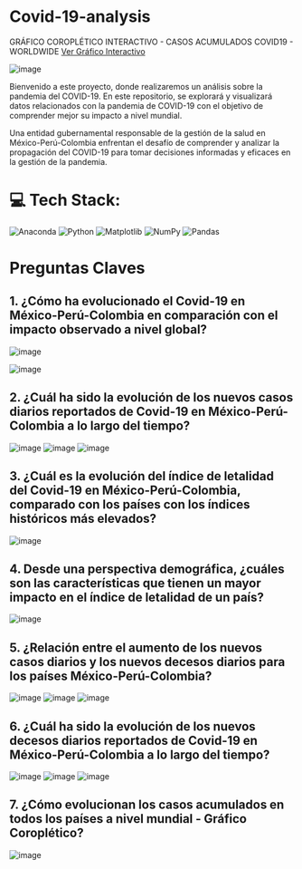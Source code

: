 # Covid-19-analysis

GRÁFICO COROPLÉTICO INTERACTIVO - CASOS ACUMULADOS COVID19 - WORLDWIDE
[Ver Gráfico Interactivo](https://davidcarrillo10288.github.io/grafico-interactivo/grafico_interactivo.html)

![image](https://github.com/davidcarrillo10288/Covid-19-analysis/assets/104275645/ca414ef5-73b7-4725-a264-67234a2ec19c)


Bienvenido a este proyecto, donde realizaremos un análisis sobre la pandemia del COVID-19. En este repositorio, se explorará y visualizará datos relacionados con la pandemia de COVID-19 con el objetivo de comprender mejor su impacto a nivel mundial.

Una entidad gubernamental responsable de la gestión de la salud en México-Perú-Colombia enfrentan el desafío de comprender y analizar la propagación del COVID-19 para tomar decisiones informadas y eficaces en la gestión de la pandemia.

# 💻 Tech Stack:
![Anaconda](https://img.shields.io/badge/Anaconda-%2344A833.svg?style=for-the-badge&logo=anaconda&logoColor=white)
![Python](https://img.shields.io/badge/python-3670A0?style=for-the-badge&logo=python&logoColor=ffdd54) ![Matplotlib](https://img.shields.io/badge/Matplotlib-%23ffffff.svg?style=for-the-badge&logo=Matplotlib&logoColor=black) ![NumPy](https://img.shields.io/badge/numpy-%23013243.svg?style=for-the-badge&logo=numpy&logoColor=white) ![Pandas](https://img.shields.io/badge/pandas-%23150458.svg?style=for-the-badge&logo=pandas&logoColor=white)


# Preguntas Claves

## 1. ¿Cómo ha evolucionado el Covid-19 en México-Perú-Colombia en comparación con el impacto observado a nivel global?

   ![image](https://github.com/davidcarrillo10288/Covid-19-analysis/assets/104275645/6fddb604-0f1d-4aa9-9e3b-251dcca4f056)

   ![image](https://github.com/davidcarrillo10288/Covid-19-analysis/assets/104275645/eb5724a5-5254-430f-95f6-80b74ded7592)

## 2. ¿Cuál ha sido la evolución de los nuevos casos diarios reportados de Covid-19 en **México-Perú-Colombia** a lo largo del tiempo?

   ![image](https://github.com/davidcarrillo10288/Covid-19-analysis/assets/104275645/fbb3f0bb-6522-4ede-888e-09253f50da02)
   ![image](https://github.com/davidcarrillo10288/Covid-19-analysis/assets/104275645/af10b1bd-7fbc-4a8a-b40a-6a14103758cb)
   ![image](https://github.com/davidcarrillo10288/Covid-19-analysis/assets/104275645/be97fbde-e423-4c3a-9eab-9c1553acc40c)
  

## 3. ¿Cuál es la evolución del índice de letalidad del Covid-19 en **México-Perú-Colombia**, comparado con los países con los índices históricos más elevados?

  ![image](https://github.com/davidcarrillo10288/Covid-19-analysis/assets/104275645/4407dd3d-0486-41f8-be8b-dd05cf36bde1)

## 4. Desde una perspectiva demográfica, ¿cuáles son las características que tienen un mayor impacto en el índice de letalidad de un país?

   ![image](https://github.com/davidcarrillo10288/Covid-19-analysis/assets/104275645/4ff0e87e-2ee5-4d90-907a-31b746470498)

## 5. ¿Relación entre el aumento de los nuevos casos diarios y los nuevos decesos diarios para los países **México-Perú-Colombia**?

   ![image](https://github.com/davidcarrillo10288/Covid-19-analysis/assets/104275645/03b7625e-86cf-4262-8819-71a4dc0970f9)
   ![image](https://github.com/davidcarrillo10288/Covid-19-analysis/assets/104275645/165a1539-69b7-4121-bf24-94a9c5603941)
   ![image](https://github.com/davidcarrillo10288/Covid-19-analysis/assets/104275645/36648a64-574f-4feb-9ce9-d02ed1a6ca22)

## 6. ¿Cuál ha sido la evolución de los nuevos decesos diarios reportados de Covid-19 en **México-Perú-Colombia** a lo largo del tiempo?

   ![image](https://github.com/davidcarrillo10288/Covid-19-analysis/assets/104275645/107db153-8c64-4cdf-87fc-abc8dec20263)
   ![image](https://github.com/davidcarrillo10288/Covid-19-analysis/assets/104275645/3f511f81-5dbf-4b26-bad4-f2e4931ea09b)
   ![image](https://github.com/davidcarrillo10288/Covid-19-analysis/assets/104275645/e3c49575-b3d0-45b4-8341-25addf0378de)

## 7. ¿Cómo evolucionan los casos acumulados en todos los países a nivel mundial - Gráfico Coroplético?

   ![image](https://github.com/davidcarrillo10288/Covid-19-analysis/assets/104275645/06a29ad8-b5cd-45a3-ac42-fc2ecbc423fa)

